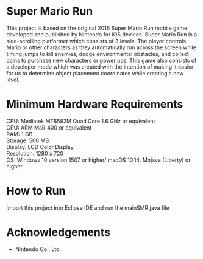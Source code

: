 # Super Mario Run
This project is based on the original 2016 Super Mario Run mobile game developed and published by Nintendo for iOS devices.
Super Mario Run is a side-scrolling platformer which consists of 3 levels. The player controls Mario or other characters 
as they automatically run across the screen while timing jumps to kill enemies, dodge environmental obstacles, and collect
coins to purchase new characters or power ups. This game also consists of a developer mode which was created with the intention
of making it easier for us to determine object placement coordinates while creating a new level.

# Minimum Hardware Requirements
CPU: Mediatek MT6582M Quad Core 1.6 GHz or equivalent<br />
GPU: ARM Mali-400 or equivalent<br />
RAM: 1 GB<br />
Storage: 500 MB<br />
Display: LCD Color Display<br />
Resolution: 1280 x 720<br />
OS: Windows 10 version 1507 or higher/ macOS 10.14: Mojave (Liberty) or higher

# How to Run
Import this project into Eclipse IDE and run the mainSMR.java file

# Acknowledgements
* Nintendo Co., Ltd.

